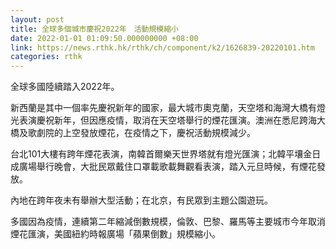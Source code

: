 ```yaml
---
layout: post
title: 全球多個城市慶祝2022年　活動規模縮小
date: 2022-01-01 01:09:50.000000000 +08:00
link: https://news.rthk.hk/rthk/ch/component/k2/1626839-20220101.htm
categories: rthk
---
```


全球多國陸續踏入2022年。

新西蘭是其中一個率先慶祝新年的國家，最大城市奧克蘭，天空塔和海灣大橋有燈光表演慶祝新年，但因應疫情，取消在天空塔舉行的煙花匯演。澳洲在悉尼跨海大橋及歌劇院的上空發放煙花，在疫情之下，慶祝活動規模減少。

台北101大樓有跨年煙花表演，南韓首爾樂天世界塔就有燈光匯演；北韓平壤金日成廣場舉行晚會，大批民眾戴住口罩載歌載舞觀看表演，踏入元旦時候，有煙花發放。

內地在跨年夜未有舉辦大型活動；在北京，有民眾到主題公園遊玩。

多國因為疫情，連續第二年縮減倒數規模，倫敦、巴黎、羅馬等主要城市今年取消煙花匯演，美國紐約時報廣場「蘋果倒數」規模縮小。
